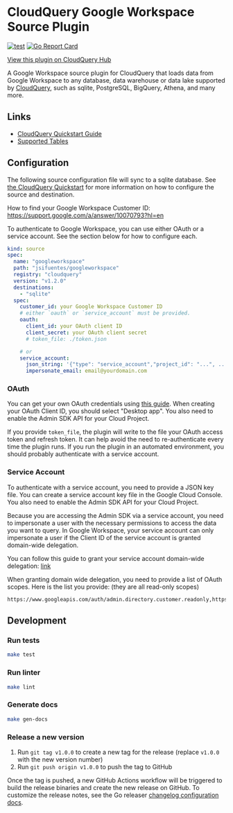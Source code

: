 # CloudQuery Google Workspace Source Plugin

[![test](https://github.com/jsifuentes/cq-source-googleworkspace/actions/workflows/test.yaml/badge.svg)](https://github.com/jsifuentes/cq-source-googleworkspace/actions/workflows/test.yaml)
[![Go Report Card](https://goreportcard.com/badge/github.com/jsifuentes/cq-source-googleworkspace)](https://goreportcard.com/report/github.com/jsifuentes/cq-source-googleworkspace)

[View this plugin on CloudQuery Hub](https://hub.cloudquery.io/plugins/source/jsifuentes/googleworkspace/)

A Google Workspace source plugin for CloudQuery that loads data from Google
Workspace to any database, data warehouse or data lake supported by
[CloudQuery](https://www.cloudquery.io/), such as sqlite, PostgreSQL, BigQuery, Athena,
and many more.

## Links

- [CloudQuery Quickstart Guide](https://www.cloudquery.io/docs/quickstart)
- [Supported Tables](docs/tables/README.md)

## Configuration

The following source configuration file will sync to a sqlite database. See
[the CloudQuery Quickstart](https://www.cloudquery.io/docs/quickstart) for more
information on how to configure the source and destination.

How to find your Google Workspace Customer ID:
https://support.google.com/a/answer/10070793?hl=en

To authenticate to Google Workspace, you can use either OAuth or a service account.
See the section below for how to configure each.

```yaml
kind: source
spec:
  name: "googleworkspace"
  path: "jsifuentes/googleworkspace"
  registry: "cloudquery"
  version: "v1.2.0"
  destinations:
    - "sqlite"
  spec:
    customer_id: your Google Workspace Customer ID
    # either `oauth` or `service_account` must be provided.
    oauth:
      client_id: your OAuth client ID
      client_secret: your OAuth client secret
      # token_file: ./token.json

    # or
    service_account:
      json_string: '{"type": "service_account","project_id": "...", ...}'
      impersonate_email: email@yourdomain.com
```

### OAuth

You can get your own OAuth credentials using
[this guide](https://developers.google.com/identity/protocols/oauth2#1.-obtain-oauth-2.0-credentials-from-the-dynamic_data.setvar.console_name-.).
When creating your OAuth Client ID, you should select "Desktop app". You also need to enable the Admin SDK API for your Cloud Project.

If you provide `token_file`, the plugin will write to the file your OAuth access token and refresh token. It can help avoid the need to re-authenticate every time the plugin runs.
If you run the plugin in an automated environment, you should probably authenticate with a service account.

### Service Account

To authenticate with a service account, you need to provide a JSON key file. You can create a service account key file in the Google Cloud Console.
You also need to enable the Admin SDK API for your Cloud Project.

Because you are accessing the Admin SDK via a service account, you need to impersonate a user with the necessary permissions to access the data you want to query.
In Google Workspace, your service account can only impersonate a user if the Client ID of the service account is granted domain-wide delegation.

You can follow this guide to grant your service account domain-wide delegation: [link](https://developers.google.com/cloud-search/docs/guides/delegation#delegate_domain-wide_authority_to_your_service_account)

When granting domain wide delegation, you need to provide a list of OAuth scopes. Here is the list you provide: (they are all read-only scopes)

```
https://www.googleapis.com/auth/admin.directory.customer.readonly,https://www.googleapis.com/auth/admin.directory.domain.readonly,https://www.googleapis.com/auth/admin.directory.group.member.readonly,https://www.googleapis.com/auth/admin.directory.group.readonly,https://www.googleapis.com/auth/admin.directory.orgunit.readonly,https://www.googleapis.com/auth/admin.directory.user.alias.readonly,https://www.googleapis.com/auth/admin.directory.user.readonly,https://www.googleapis.com/auth/admin.directory.userschema.readonly,https://www.googleapis.com/auth/admin.directory.resource.calendar.readonly,https://www.googleapis.com/auth/admin.directory.device.chromeos.readonly,https://www.googleapis.com/auth/admin.chrome.printers.readonly
```

## Development

### Run tests

```bash
make test
```

### Run linter

```bash
make lint
```

### Generate docs

```bash
make gen-docs
```

### Release a new version

1. Run `git tag v1.0.0` to create a new tag for the release (replace `v1.0.0`
   with the new version number)
2. Run `git push origin v1.0.0` to push the tag to GitHub

Once the tag is pushed, a new GitHub Actions workflow will be triggered to build
the release binaries and create the new release on GitHub. To customize the
release notes, see the Go releaser
[changelog configuration docs](https://goreleaser.com/customization/changelog/#changelog).
